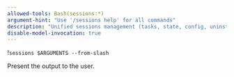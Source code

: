 ```yaml
---
allowed-tools: Bash(sessions:*)
argument-hint: "Use '/sessions help' for all commands"
description: "Unified sessions management (tasks, state, config, uninstall)"
disable-model-invocation: true
---
```

!`sessions $ARGUMENTS --from-slash`

Present the output to the user.
